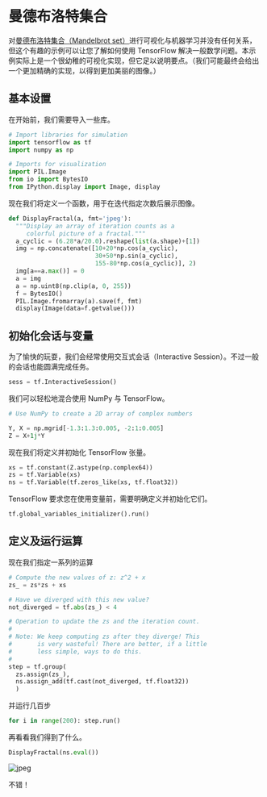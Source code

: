 # 曼德布洛特集合

对[曼德布洛特集合（Mandelbrot set）](https://en.wikipedia.org/wiki/Mandelbrot_set)进行可视化与机器学习并没有任何关系，但这个有趣的示例可以让您了解如何使用 TensorFlow 解决一般数学问题。本示例实际上是一个很幼稚的可视化实现，但它足以说明要点。（我们可能最终会给出一个更加精确的实现，以得到更加美丽的图像。）


## 基本设置

在开始前，我们需要导入一些库。

```python
# Import libraries for simulation
import tensorflow as tf
import numpy as np

# Imports for visualization
import PIL.Image
from io import BytesIO
from IPython.display import Image, display
```

现在我们将定义一个函数，用于在迭代指定次数后展示图像。

```python
def DisplayFractal(a, fmt='jpeg'):
  """Display an array of iteration counts as a
     colorful picture of a fractal."""
  a_cyclic = (6.28*a/20.0).reshape(list(a.shape)+[1])
  img = np.concatenate([10+20*np.cos(a_cyclic),
                        30+50*np.sin(a_cyclic),
                        155-80*np.cos(a_cyclic)], 2)
  img[a==a.max()] = 0
  a = img
  a = np.uint8(np.clip(a, 0, 255))
  f = BytesIO()
  PIL.Image.fromarray(a).save(f, fmt)
  display(Image(data=f.getvalue()))
```

## 初始化会话与变量

为了愉快的玩耍，我们会经常使用交互式会话（Interactive Session）。不过一般的会话也能圆满完成任务。

```python
sess = tf.InteractiveSession()
```

我们可以轻松地混合使用 NumPy 与 TensorFlow。

```python
# Use NumPy to create a 2D array of complex numbers

Y, X = np.mgrid[-1.3:1.3:0.005, -2:1:0.005]
Z = X+1j*Y
```

现在我们将定义并初始化 TensorFlow 张量。

```python
xs = tf.constant(Z.astype(np.complex64))
zs = tf.Variable(xs)
ns = tf.Variable(tf.zeros_like(xs, tf.float32))
```

TensorFlow 要求您在使用变量前，需要明确定义并初始化它们。

```python
tf.global_variables_initializer().run()
```

## 定义及运行运算

现在我们指定一系列的运算

```python
# Compute the new values of z: z^2 + x
zs_ = zs*zs + xs

# Have we diverged with this new value?
not_diverged = tf.abs(zs_) < 4

# Operation to update the zs and the iteration count.
#
# Note: We keep computing zs after they diverge! This
#       is very wasteful! There are better, if a little
#       less simple, ways to do this.
#
step = tf.group(
  zs.assign(zs_),
  ns.assign_add(tf.cast(not_diverged, tf.float32))
  )
```

并运行几百步

```python
for i in range(200): step.run()
```

再看看我们得到了什么。

```python
DisplayFractal(ns.eval())
```

![jpeg](https://www.tensorflow.org/images/mandelbrot_output.jpg)

不错！


